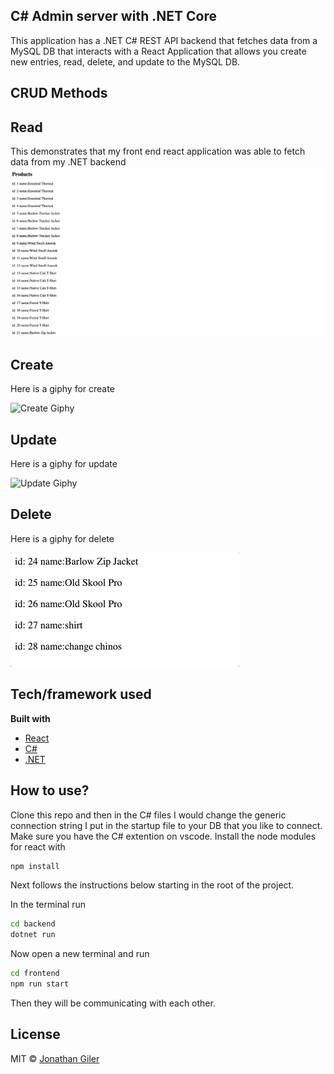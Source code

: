 ## C# Admin server with .NET Core

This application has a .NET C# REST API backend that fetches data from a MySQL DB that interacts with a React Application that allows you create new entries, read, delete, and update to the MySQL DB.

## CRUD Methods

## Read

This demonstrates that my front end react application was able to fetch data from my .NET backend
![Read screenshot](frontend/screenshots/Read.png)

## Create

Here is a giphy for create

![Create Giphy](./docs/create.gif)

## Update

Here is a giphy for update

![Update Giphy](./docs/update.gif)

## Delete

Here is a giphy for delete

![Delete Giphy](./docs/delete.gif)

## Tech/framework used

<b>Built with</b>

- [React](https://reactjs.org/)
- [C#](https://docs.microsoft.com/en-us/dotnet/csharp/)
- [.NET](https://docs.microsoft.com/en-us/dotnet/)

## How to use?

Clone this repo and then in the C# files I would change the generic connection string I put in the startup file to your DB that you like to connect. Make sure you have the C# extention on vscode. Install the node modules for react with 

```bash
npm install
```

Next follows the instructions below starting in the root of the project. 

In the terminal run

```bash
cd backend
dotnet run
```

Now open a new terminal and run

```bash
cd frontend
npm run start
```

Then they will be communicating with each other.

## License

MIT © [Jonathan Giler]()
